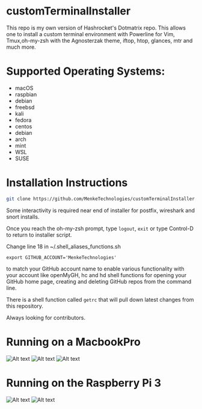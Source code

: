 # customTerminalInstaller

This repo is my own version of Hashrocket's Dotmatrix repo.  This allows one to install a custom terminal environment with Powerline for Vim, Tmux,oh-my-zsh with the Agnosterzak theme, iftop, htop, glances, mtr and much more.  
# Supported Operating Systems:
- macOS
- raspbian
- debian
- freebsd
- kali
- fedora
- centos
- debian
- arch
- mint
- WSL
- SUSE


# Installation Instructions

```sh
git clone https://github.com/MenkeTechnologies/customTerminalInstaller.git && cd customTerminalInstaller && ./install.sh
```

Some interactivity is required near end of installer for postfix, wireshark and snort installs.

Once you reach the oh-my-zsh prompt, type ```logout```, ```exit``` or type Control-D to return to installer script.

Change line 18 in ~/.shell_aliases_functions.sh

```export GITHUB_ACCOUNT='MenkeTechnologies'```

to match your GitHub account name to enable various functionality with your account like openMyGH, hc and hd shell functions for opening your GitHub home page, creating and deleting GitHub repos from the command line.

There is a shell function called `getrc` that will pull down latest changes from this repository.

Always looking for contributors.

# Running on a MacbookPro
![Alt text](/tmuxfinal1.png?raw=true)
![Alt text](/tmuxfinal22.png?raw=true)
![Alt text](/tmuxfinal5.png?raw=true)
# Running on the Raspberry Pi 3
![Alt text](/tmuxfinal3.png?raw=true)
![Alt text](/tmuxfinal4.png?raw=true)

